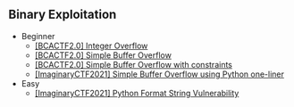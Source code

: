 ## Binary Exploitation
- Beginner
  - [[BCACTF2.0] Integer Overflow](https://github.com/Rookie441/CTF/blob/main/Storage/Writeups/BCACTF2.0_Writeup.md#bca-mart)
  - [[BCACTF2.0] Simple Buffer Overflow](https://github.com/Rookie441/CTF/blob/main/Storage/Writeups/BCACTF2.0_Writeup.md#honors-abcs)
  - [[BCACTF2.0] Simple Buffer Overflow with constraints](https://github.com/Rookie441/CTF/blob/main/Storage/Writeups/BCACTF2.0_Writeup.md#ap-abcs)
  - [[ImaginaryCTF2021] Simple Buffer Overflow using Python one-liner](https://github.com/Rookie441/CTF/blob/main/Storage/Writeups/ImaginaryCTF2021_Writeup.md#stackoverflow)
- Easy
  - [[ImaginaryCTF2021] Python Format String Vulnerability](https://github.com/Rookie441/CTF/blob/main/Storage/Writeups/ImaginaryCTF2021_Writeup.md#formatting)
  
